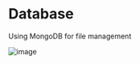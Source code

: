 # Database
Using MongoDB for file management

![image](https://user-images.githubusercontent.com/80607169/124407701-ced98600-dd01-11eb-9038-2200541219d6.png)
